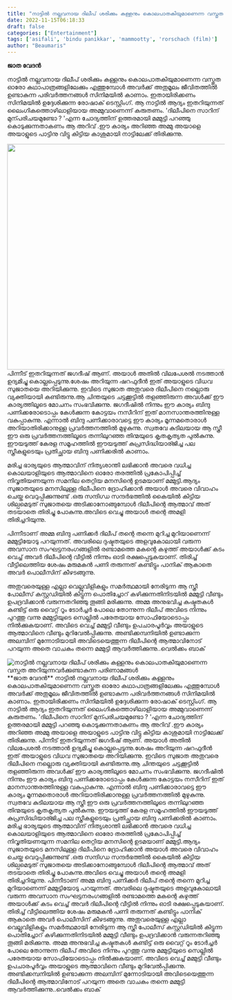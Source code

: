 ```yaml
---
title: "നാട്ടിൽ നല്ലവനായ ദിലീപ് ശരിക്കും കള്ളനും കൊലപാതകിയുമാണെന്ന വസ്തുത അറിയുന്നവർക്കുണ്ടാകുന്ന പരിണാമങ്ങൾ"
date: 2022-11-15T06:18:33
draft: false
categories: ["Entertainment"]
tags: ['asifali', 'bindu panikkar', 'mammootty', 'rorschach (film)']
author: "Beaumaris"
---
```


<strong>ജാത വേദൻ</strong>

നാട്ടിൽ നല്ലവനായ ദിലീപ് ശരിക്കും കള്ളനും കൊലപാതകിയുമാണെന്ന വസ്തുത ഓരോ കഥാപാത്രങ്ങളിലേക്കും എത്തുമ്പോൾ അവർക്ക് അതുമൂലം ജീവിതത്തിൽ ഉണ്ടാകുന്ന പരിവർത്തനങ്ങൾ സിനിമയിൽ കാണാം. ഇതായിരിക്കണം സിനിമയിൽ ഉദ്ദേശിക്കുന്ന രോഷാക് ടെസ്റ്റിംഗ്.
ആ നാട്ടിൽ ആദ്യം ഇതറിയുന്നത് ലൈംഗികത്തൊഴിലാളിയായ അമ്മുവാണെന്ന് കരുതണം. 'ദിലീപിനെ സാറിന് മുന്പരിചയമുണ്ടോ ? 'എന്ന ചോദ്യത്തിന് ഉത്തരമായി മമ്മുട്ടി പറഞ്ഞു കൊടുക്കുന്നതാകണം ആ അറിവ് .ഈ കാര്യം അറിഞ്ഞ അമ്മു അയാളെ അയാളുടെ പാട്ടിനു വിട്ടു കിട്ടിയ കാശുമായി നാട്ടിലേക്ക് തിരിക്കുന്നു.

<img class="wp-image-359095 aligncenter" src="https://cdn.boolokam.com/articles/2022/11/img_637523af2db5d." alt="" width="939" height="522" />പിന്നീട് ഇതറിയുന്നത് ജഗദീഷ് ആണ്. അയാൾ അതിൽ വിലപേശൽ നടത്താൻ ഉദ്യമിച്ചു കൊല്ലപ്പെടുന്നു.ശേഷം അറിയുന്ന ഷറഫുദീൻ ഇത് അയാളുടെ വിധവ സുജാതയെ അറിയിക്കുന്നു. ഇവിടെ സുജാത അതുവരെ ദിലീപിനെ നല്ലൊരു വ്യക്തിയായി കണ്ടിരുന്നു.ആ ചിന്തയുടെ ചട്ടക്കൂട്ടിൽ തളഞ്ഞിരുന്ന അവൾക്ക് ഈ കാര്യത്തിലൂടെ മോചനം സംഭവിക്കുന്നു. ജഗദീഷിൽ നിന്നും ഈ കാര്യം ബിന്ദു പണിക്കരോടൊപ്പം കേൾക്കുന്ന കോട്ടയം നസീറിന് ഇത് മാനസാന്തരത്തിനുള്ള വകുപ്പാകുന്നു. എന്നാൽ ബിന്ദു പണിക്കാരാവട്ടെ ഈ കാര്യം മൂന്നമതൊരാൾ അറിയാതിരിക്കാനുള്ള പ്രവർത്തനത്തിൽ മുഴുകുന്നു. സ്വതവേ കുടിലയായ ആ സ്ത്രീ ഈ ഒരു പ്രവർത്തനത്തിലൂടെ തന്നിലുറഞ്ഞ തിന്മയുടെ കൃതകൃത്യത പുൽകുന്നു. ഈയടുത്ത് കേരള സമൂഹത്തിൽ ഈയടുത്ത് കുപ്രസിദ്ധിയാര്ജിച്ച പല സ്ത്രീകളുടെയും പ്രതിച്ഛായ ബിന്ദു പണിക്കരിൽ കാണാം.

മരിച്ച ഭാര്യയുടെ ആത്മാവിന് നിത്യശാന്തി ലഭിക്കാൻ അവരെ വധിച്ച കൊലയാളിയുടെ ആത്മാവിനെ ഓരോ തരത്തിൽ പ്രകോപിപ്പിച്ച് നിവൃതിയണയുന്ന സമനില തെറ്റിയ മനസിന്റെ ഉടമയാണ് മമ്മുട്ടി.ആദ്യം സുജാതയുടെ മനസിലുള്ള ദിലീപിനെ ദ്രോഹിക്കാൻ അയാൾ അവരെ വിവാഹം ചെയ്ത വെറുപ്പിക്കുന്നുണ്ട് .ഒരു സന്ദിഗ്ധ സന്ദർഭത്തിൽ കൈയിൽ കിട്ടിയ ശില്പമെടുത് സുജാതയെ അടിക്കാനോങ്ങുമ്പോൾ ദിലീപിന്റെ ആത്മാവ് അത് തടയാതെ തിരിച്ചു പോകുന്നു.അവിടെ വെച്ചു അയാൾ തന്റെ അമളി തിരിച്ചറിയുന്നു.

പിന്നീടാണ് അമ്മ ബിന്ദു പണിക്കർ ദിലീപ് തന്റെ തന്നെ മുറിച്ച മുറിയാണെന്ന് മമ്മുട്ടിയോടു പറയുന്നത്. അവരിലെ ദുഷ്ടതയുടെ അളവുകോലായി വരുന്ന അവസാന സംഘട്ടനരംഗങ്ങളിൽ രണ്ടാമത്തെ മകന്റെ കഴുത്ത് അയാൾക്ക് കടം വെച്ച് അവർ ദിലീപിന്റെ വീട്ടിൽ നിന്നും ഓടി രക്ഷപ്പെടുകയാണ്. തിരിച്ച് വീട്ടിലെത്തിയ ശേഷം മരുമകൻ പണി തരുന്നത് കണ്ടിട്ടും പാനിക് ആകാതെ അവർ പൊലീസിന് കീഴടങ്ങുന്നു.

അതുവരെയുള്ള എല്ലാ വെല്ലുവിളികളും സമർത്ഥമായി നേരിടുന്ന ആ സ്ത്രീ പോലീസ് കസ്റ്റഡിയിൽ കിട്ടുന്ന പൊതിച്ചോറ് കഴിക്കുന്നതിനിടയിൽ മമ്മുട്ടി വീണ്ടും ഉപദ്രവിക്കാൻ വരുന്നതറിഞ്ഞു തൂങ്ങി മരിക്കുന്നു.
അമ്മ അനുഭവിച്ച കഷ്ടതകൾ കണ്ടിട്ട് ഒരു വൈറ്റ് റൂം ടോർച്ചർ പോലെ തോന്നുന്ന ദിലീപ് അവിടെ നിന്നും പുറത്തു വന്നു മമ്മുട്ടിയുടെ സെല്ലിൽ പരേതയായ സോഫിയോടൊപ്പം നിൽക്കുകയാണ്. അവിടെ വെച്ച് മമ്മുട്ടി വീണ്ടും ഉപചാരപൂർവ്വം അയാളുടെ ആത്മാവിനെ വീണ്ടും മുറിവേൽപ്പിക്കുന്നു. അണ്ടിക്കമ്പനിയിൽ ഉണ്ടാക്കുന്ന അലമ്പിന്‌ മുന്നോടിയായി അവിടെയെത്തുന്ന ദിലീപിന്റെ ആത്മാവിനോട് പറയുന്ന അതെ വാചകം തന്നെ മമ്മുട്ടി ആവർത്തിക്കുന്നു..വെൽക്കം ബാക്


![നാട്ടിൽ നല്ലവനായ ദിലീപ് ശരിക്കും കള്ളനും കൊലപാതകിയുമാണെന്ന വസ്തുത അറിയുന്നവർക്കുണ്ടാകുന്ന പരിണാമങ്ങൾ](https://cdn.boolokam.com/articles/2022/11/img_637523af2db5d.)**ജാത വേദൻ** നാട്ടിൽ നല്ലവനായ ദിലീപ് ശരിക്കും കള്ളനും കൊലപാതകിയുമാണെന്ന വസ്തുത ഓരോ കഥാപാത്രങ്ങളിലേക്കും എത്തുമ്പോൾ അവർക്ക് അതുമൂലം ജീവിതത്തിൽ ഉണ്ടാകുന്ന പരിവർത്തനങ്ങൾ സിനിമയിൽ കാണാം. ഇതായിരിക്കണം സിനിമയിൽ ഉദ്ദേശിക്കുന്ന രോഷാക് ടെസ്റ്റിംഗ്. ആ നാട്ടിൽ ആദ്യം ഇതറിയുന്നത് ലൈംഗികത്തൊഴിലാളിയായ അമ്മുവാണെന്ന് കരുതണം. 'ദിലീപിനെ സാറിന് മുന്പരിചയമുണ്ടോ ? 'എന്ന ചോദ്യത്തിന് ഉത്തരമായി മമ്മുട്ടി പറഞ്ഞു കൊടുക്കുന്നതാകണം ആ അറിവ് .ഈ കാര്യം അറിഞ്ഞ അമ്മു അയാളെ അയാളുടെ പാട്ടിനു വിട്ടു കിട്ടിയ കാശുമായി നാട്ടിലേക്ക് തിരിക്കുന്നു. പിന്നീട് ഇതറിയുന്നത് ജഗദീഷ് ആണ്. അയാൾ അതിൽ വിലപേശൽ നടത്താൻ ഉദ്യമിച്ചു കൊല്ലപ്പെടുന്നു.ശേഷം അറിയുന്ന ഷറഫുദീൻ ഇത് അയാളുടെ വിധവ സുജാതയെ അറിയിക്കുന്നു. ഇവിടെ സുജാത അതുവരെ ദിലീപിനെ നല്ലൊരു വ്യക്തിയായി കണ്ടിരുന്നു.ആ ചിന്തയുടെ ചട്ടക്കൂട്ടിൽ തളഞ്ഞിരുന്ന അവൾക്ക് ഈ കാര്യത്തിലൂടെ മോചനം സംഭവിക്കുന്നു. ജഗദീഷിൽ നിന്നും ഈ കാര്യം ബിന്ദു പണിക്കരോടൊപ്പം കേൾക്കുന്ന കോട്ടയം നസീറിന് ഇത് മാനസാന്തരത്തിനുള്ള വകുപ്പാകുന്നു. എന്നാൽ ബിന്ദു പണിക്കാരാവട്ടെ ഈ കാര്യം മൂന്നമതൊരാൾ അറിയാതിരിക്കാനുള്ള പ്രവർത്തനത്തിൽ മുഴുകുന്നു. സ്വതവേ കുടിലയായ ആ സ്ത്രീ ഈ ഒരു പ്രവർത്തനത്തിലൂടെ തന്നിലുറഞ്ഞ തിന്മയുടെ കൃതകൃത്യത പുൽകുന്നു. ഈയടുത്ത് കേരള സമൂഹത്തിൽ ഈയടുത്ത് കുപ്രസിദ്ധിയാര്ജിച്ച പല സ്ത്രീകളുടെയും പ്രതിച്ഛായ ബിന്ദു പണിക്കരിൽ കാണാം. മരിച്ച ഭാര്യയുടെ ആത്മാവിന് നിത്യശാന്തി ലഭിക്കാൻ അവരെ വധിച്ച കൊലയാളിയുടെ ആത്മാവിനെ ഓരോ തരത്തിൽ പ്രകോപിപ്പിച്ച് നിവൃതിയണയുന്ന സമനില തെറ്റിയ മനസിന്റെ ഉടമയാണ് മമ്മുട്ടി.ആദ്യം സുജാതയുടെ മനസിലുള്ള ദിലീപിനെ ദ്രോഹിക്കാൻ അയാൾ അവരെ വിവാഹം ചെയ്ത വെറുപ്പിക്കുന്നുണ്ട് .ഒരു സന്ദിഗ്ധ സന്ദർഭത്തിൽ കൈയിൽ കിട്ടിയ ശില്പമെടുത് സുജാതയെ അടിക്കാനോങ്ങുമ്പോൾ ദിലീപിന്റെ ആത്മാവ് അത് തടയാതെ തിരിച്ചു പോകുന്നു.അവിടെ വെച്ചു അയാൾ തന്റെ അമളി തിരിച്ചറിയുന്നു. പിന്നീടാണ് അമ്മ ബിന്ദു പണിക്കർ ദിലീപ് തന്റെ തന്നെ മുറിച്ച മുറിയാണെന്ന് മമ്മുട്ടിയോടു പറയുന്നത്. അവരിലെ ദുഷ്ടതയുടെ അളവുകോലായി വരുന്ന അവസാന സംഘട്ടനരംഗങ്ങളിൽ രണ്ടാമത്തെ മകന്റെ കഴുത്ത് അയാൾക്ക് കടം വെച്ച് അവർ ദിലീപിന്റെ വീട്ടിൽ നിന്നും ഓടി രക്ഷപ്പെടുകയാണ്. തിരിച്ച് വീട്ടിലെത്തിയ ശേഷം മരുമകൻ പണി തരുന്നത് കണ്ടിട്ടും പാനിക് ആകാതെ അവർ പൊലീസിന് കീഴടങ്ങുന്നു. അതുവരെയുള്ള എല്ലാ വെല്ലുവിളികളും സമർത്ഥമായി നേരിടുന്ന ആ സ്ത്രീ പോലീസ് കസ്റ്റഡിയിൽ കിട്ടുന്ന പൊതിച്ചോറ് കഴിക്കുന്നതിനിടയിൽ മമ്മുട്ടി വീണ്ടും ഉപദ്രവിക്കാൻ വരുന്നതറിഞ്ഞു തൂങ്ങി മരിക്കുന്നു. അമ്മ അനുഭവിച്ച കഷ്ടതകൾ കണ്ടിട്ട് ഒരു വൈറ്റ് റൂം ടോർച്ചർ പോലെ തോന്നുന്ന ദിലീപ് അവിടെ നിന്നും പുറത്തു വന്നു മമ്മുട്ടിയുടെ സെല്ലിൽ പരേതയായ സോഫിയോടൊപ്പം നിൽക്കുകയാണ്. അവിടെ വെച്ച് മമ്മുട്ടി വീണ്ടും ഉപചാരപൂർവ്വം അയാളുടെ ആത്മാവിനെ വീണ്ടും മുറിവേൽപ്പിക്കുന്നു. അണ്ടിക്കമ്പനിയിൽ ഉണ്ടാക്കുന്ന അലമ്പിന്‌ മുന്നോടിയായി അവിടെയെത്തുന്ന ദിലീപിന്റെ ആത്മാവിനോട് പറയുന്ന അതെ വാചകം തന്നെ മമ്മുട്ടി ആവർത്തിക്കുന്നു..വെൽക്കം ബാക്
